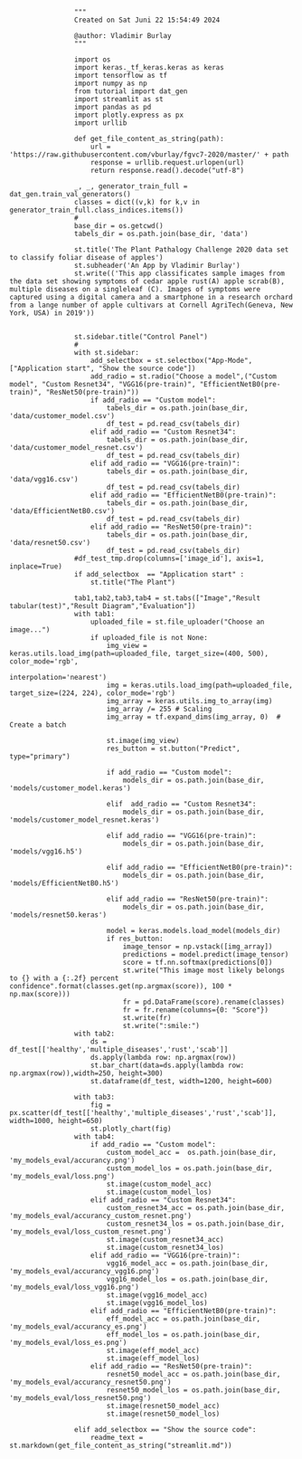 
                    """
                    Created on Sat Juni 22 15:54:49 2024
                    
                    @author: Vladimir Burlay
                    """
                
                    import os
                    import keras._tf_keras.keras as keras
                    import tensorflow as tf
                    import numpy as np
                    from tutorial import dat_gen
                    import streamlit as st
                    import pandas as pd
                    import plotly.express as px
                    import urllib
                
                    def get_file_content_as_string(path):
                        url = 'https://raw.githubusercontent.com/vburlay/fgvc7-2020/master/' + path
                        response = urllib.request.urlopen(url)
                        return response.read().decode("utf-8")
                    
                    _, _, generator_train_full = dat_gen.train_val_generators()
                    classes = dict((v,k) for k,v in generator_train_full.class_indices.items())
                    #
                    base_dir = os.getcwd()
                    tabels_dir = os.path.join(base_dir, 'data')
                    
                    st.title('The Plant Pathalogy Challenge 2020 data set to classify foliar disease of apples')
                    st.subheader('An App by Vladimir Burlay')
                    st.write(('This app classificates sample images from the data set showing symptoms of cedar apple rust(A) apple scrab(B), multiple diseases on a singleleaf (C). Images of symptoms were captured using a digital camera and a smartphone in a research orchard from a lange number of apple cultivars at Cornell AgriTech(Geneva, New York, USA) in 2019'))
                    
                    
                    st.sidebar.title("Control Panel")
                    #
                    with st.sidebar:
                        add_selectbox = st.selectbox("App-Mode",["Application start", "Show the source code"])
                        add_radio = st.radio("Choose a model",("Custom model", "Custom Resnet34", "VGG16(pre-train)", "EfficientNetB0(pre-train)", "ResNet50(pre-train)"))
                        if add_radio == "Custom model":
                            tabels_dir = os.path.join(base_dir, 'data/customer_model.csv')
                            df_test = pd.read_csv(tabels_dir)
                        elif add_radio == "Custom Resnet34":
                            tabels_dir = os.path.join(base_dir, 'data/customer_model_resnet.csv')
                            df_test = pd.read_csv(tabels_dir)
                        elif add_radio == "VGG16(pre-train)":
                            tabels_dir = os.path.join(base_dir, 'data/vgg16.csv')
                            df_test = pd.read_csv(tabels_dir)
                        elif add_radio == "EfficientNetB0(pre-train)":
                            tabels_dir = os.path.join(base_dir, 'data/EfficientNetB0.csv')
                            df_test = pd.read_csv(tabels_dir)
                        elif add_radio == "ResNet50(pre-train)":
                            tabels_dir = os.path.join(base_dir, 'data/resnet50.csv')
                            df_test = pd.read_csv(tabels_dir)
                    #df_test_tmp.drop(columns=['image_id'], axis=1, inplace=True)
                    if add_selectbox  == "Application start" :
                        st.title("The Plant")
                
                    tab1,tab2,tab3,tab4 = st.tabs(["Image","Result tabular(test)","Result Diagram","Evaluation"])
                    with tab1:
                        uploaded_file = st.file_uploader("Choose an image...")
                        if uploaded_file is not None:
                            img_view = keras.utils.load_img(path=uploaded_file, target_size=(400, 500), color_mode='rgb',
                                                   interpolation='nearest')
                            img = keras.utils.load_img(path=uploaded_file, target_size=(224, 224), color_mode='rgb')
                            img_array = keras.utils.img_to_array(img)
                            img_array /= 255 # Scaling
                            img_array = tf.expand_dims(img_array, 0)  # Create a batch
                
                            st.image(img_view)
                            res_button = st.button("Predict", type="primary")
                
                            if add_radio == "Custom model":
                                models_dir = os.path.join(base_dir, 'models/customer_model.keras')
                
                            elif  add_radio == "Custom Resnet34":
                                models_dir = os.path.join(base_dir, 'models/customer_model_resnet.keras')
                
                            elif add_radio == "VGG16(pre-train)":
                                models_dir = os.path.join(base_dir, 'models/vgg16.h5')
                
                            elif add_radio == "EfficientNetB0(pre-train)":
                                models_dir = os.path.join(base_dir, 'models/EfficientNetB0.h5')
                
                            elif add_radio == "ResNet50(pre-train)":
                                models_dir = os.path.join(base_dir, 'models/resnet50.keras')
                
                            model = keras.models.load_model(models_dir)
                            if res_button:
                                image_tensor = np.vstack([img_array])
                                predictions = model.predict(image_tensor)
                                score = tf.nn.softmax(predictions[0])
                                st.write("This image most likely belongs to {} with a {:.2f} percent confidence".format(classes.get(np.argmax(score)), 100 * np.max(score)))
                                fr = pd.DataFrame(score).rename(classes)
                                fr = fr.rename(columns={0: "Score"})
                                st.write(fr)
                                st.write(":smile:")
                    with tab2:
                        ds = df_test[['healthy','multiple_diseases','rust','scab']]
                        ds.apply(lambda row: np.argmax(row))
                        st.bar_chart(data=ds.apply(lambda row: np.argmax(row)),width=250, height=300)
                        st.dataframe(df_test, width=1200, height=600)
                
                    with tab3:
                        fig = px.scatter(df_test[['healthy','multiple_diseases','rust','scab']], width=1000, height=650)
                        st.plotly_chart(fig)
                    with tab4:
                        if add_radio == "Custom model":
                            custom_model_acc =  os.path.join(base_dir, 'my_models_eval/accurancy.png')
                            custom_model_los = os.path.join(base_dir, 'my_models_eval/loss.png')
                            st.image(custom_model_acc)
                            st.image(custom_model_los)
                        elif add_radio == "Custom Resnet34":
                            custom_resnet34_acc = os.path.join(base_dir, 'my_models_eval/accurancy_custom_resnet.png')
                            custom_resnet34_los = os.path.join(base_dir, 'my_models_eval/loss_custom_resnet.png')
                            st.image(custom_resnet34_acc)
                            st.image(custom_resnet34_los)
                        elif add_radio == "VGG16(pre-train)":
                            vgg16_model_acc = os.path.join(base_dir, 'my_models_eval/accurancy_vgg16.png')
                            vgg16_model_los = os.path.join(base_dir, 'my_models_eval/loss_vgg16.png')
                            st.image(vgg16_model_acc)
                            st.image(vgg16_model_los)
                        elif add_radio == "EfficientNetB0(pre-train)":
                            eff_model_acc = os.path.join(base_dir, 'my_models_eval/accurancy_es.png')
                            eff_model_los = os.path.join(base_dir, 'my_models_eval/loss_es.png')
                            st.image(eff_model_acc)
                            st.image(eff_model_los)
                        elif add_radio == "ResNet50(pre-train)":
                            resnet50_model_acc = os.path.join(base_dir, 'my_models_eval/accurancy_resnet50.png')
                            resnet50_model_los = os.path.join(base_dir, 'my_models_eval/loss_resnet50.png')
                            st.image(resnet50_model_acc)
                            st.image(resnet50_model_los)
                
                    elif add_selectbox == "Show the source code":
                        readme_text = st.markdown(get_file_content_as_string("streamlit.md"))